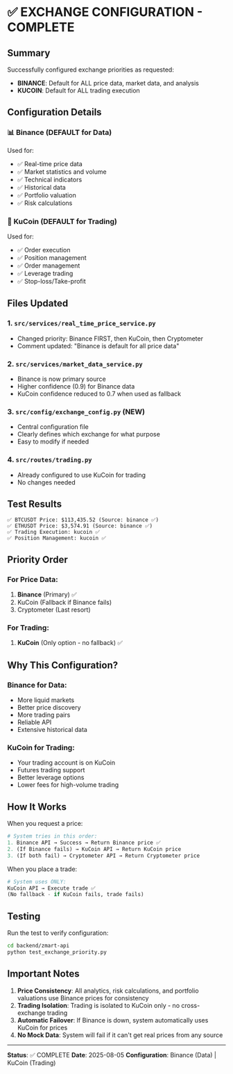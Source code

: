 # ✅ EXCHANGE CONFIGURATION - COMPLETE

## Summary
Successfully configured exchange priorities as requested:
- **BINANCE**: Default for ALL price data, market data, and analysis
- **KUCOIN**: Default for ALL trading execution

## Configuration Details

### 📊 Binance (DEFAULT for Data)
Used for:
- ✅ Real-time price data
- ✅ Market statistics and volume
- ✅ Technical indicators
- ✅ Historical data
- ✅ Portfolio valuation
- ✅ Risk calculations

### 💱 KuCoin (DEFAULT for Trading)
Used for:
- ✅ Order execution
- ✅ Position management
- ✅ Order management
- ✅ Leverage trading
- ✅ Stop-loss/Take-profit

## Files Updated

### 1. `src/services/real_time_price_service.py`
- Changed priority: Binance FIRST, then KuCoin, then Cryptometer
- Comment updated: "Binance is default for all price data"

### 2. `src/services/market_data_service.py`
- Binance is now primary source
- Higher confidence (0.9) for Binance data
- KuCoin confidence reduced to 0.7 when used as fallback

### 3. `src/config/exchange_config.py` (NEW)
- Central configuration file
- Clearly defines which exchange for what purpose
- Easy to modify if needed

### 4. `src/routes/trading.py`
- Already configured to use KuCoin for trading
- No changes needed

## Test Results

```
✅ BTCUSDT Price: $113,435.52 (Source: binance ✅)
✅ ETHUSDT Price: $3,574.91 (Source: binance ✅)
✅ Trading Execution: kucoin ✅
✅ Position Management: kucoin ✅
```

## Priority Order

### For Price Data:
1. **Binance** (Primary) ✅
2. KuCoin (Fallback if Binance fails)
3. Cryptometer (Last resort)

### For Trading:
1. **KuCoin** (Only option - no fallback) ✅

## Why This Configuration?

### Binance for Data:
- More liquid markets
- Better price discovery
- More trading pairs
- Reliable API
- Extensive historical data

### KuCoin for Trading:
- Your trading account is on KuCoin
- Futures trading support
- Better leverage options
- Lower fees for high-volume trading

## How It Works

When you request a price:
```python
# System tries in this order:
1. Binance API → Success → Return Binance price ✅
2. (If Binance fails) → KuCoin API → Return KuCoin price
3. (If both fail) → Cryptometer API → Return Cryptometer price
```

When you place a trade:
```python
# System uses ONLY:
KuCoin API → Execute trade ✅
(No fallback - if KuCoin fails, trade fails)
```

## Testing

Run the test to verify configuration:
```bash
cd backend/zmart-api
python test_exchange_priority.py
```

## Important Notes

1. **Price Consistency**: All analytics, risk calculations, and portfolio valuations use Binance prices for consistency
2. **Trading Isolation**: Trading is isolated to KuCoin only - no cross-exchange trading
3. **Automatic Failover**: If Binance is down, system automatically uses KuCoin for prices
4. **No Mock Data**: System will fail if it can't get real prices from any source

---

**Status**: ✅ COMPLETE
**Date**: 2025-08-05
**Configuration**: Binance (Data) | KuCoin (Trading)